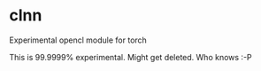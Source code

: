 # clnn
Experimental opencl module for torch

This is 99.9999% experimental.  Might get deleted.  Who knows :-P

